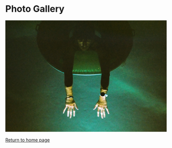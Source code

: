 # Photo Gallery

![img1](https://raw.githubusercontent.com/drew-laird/drew-laird.github.io/main/assets/gallery/1.JPG)


[Return to home page](./)
